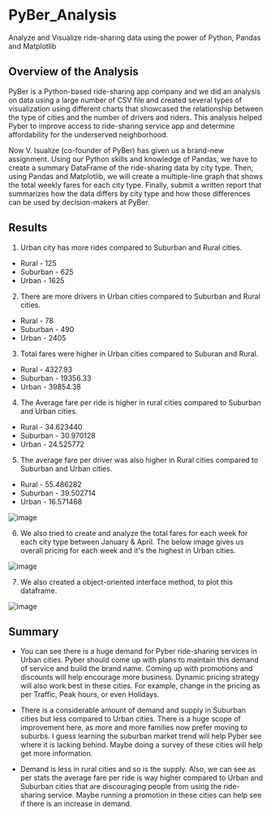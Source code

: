 # PyBer_Analysis
Analyze and Visualize ride-sharing data using the power of Python, Pandas and Matplotlib

## Overview of the Analysis
   PyBer is a Python-based ride-sharing app company and we did an analysis on data using a large number of CSV file and created several types of visualization using different charts that showcased the relationship between the type of cities and the number of drivers and riders. This analysis helped Pyber to improve access to ride-sharing service app and determine affordability for the underserved neighborhood. 

   Now V. Isualize (co-founder of PyBer) has given us a brand-new assignment. Using our Python skills and knowledge of Pandas, we have to create a summary DataFrame of the ride-sharing data by city type. Then, using Pandas and Matplotlib, we will create a multiple-line graph that shows the total weekly fares for each city type. Finally, submit a written report that summarizes how the data differs by city type and how those differences can be used by decision-makers at PyBer.

## Results
1. Urban city has more rides compared to Suburban and Rural cities.
- Rural     - 125
- Suburban  - 625
- Urban     - 1625

2. There are more drivers in Urban cities compared to Suburban and Rural cities.
- Rural     - 78
- Suburban  - 490
- Urban     - 2405

3) Total fares were higher in Urban cities compared to Suburan and Rural.
- Rural     - 4327.93
- Suburban  - 19356.33
- Urban     - 39854.38

4) The Average fare per ride is higher in rural cities compared to Suburban and Urban cities.
- Rural     - 34.623440
- Suburban  - 30.970128
- Urban     - 24.525772

5) The average fare per driver was also higher in Rural cities compared to Suburban and Urban cities.
- Rural     - 55.486282
- Suburban  - 39.502714
- Urban     - 16.571468

![image](https://user-images.githubusercontent.com/78935551/113495671-2f69e480-94c1-11eb-8190-cf86ae65536a.png)


6) We also tried to create and analyze the total fares for each week for each city type between January & April. The below image gives us overall pricing for each week and it's the highest in Urban cities.

![image](https://user-images.githubusercontent.com/78935551/113495815-f41be580-94c1-11eb-83f1-0985f78030c9.png)

7) We also created a object-oriented interface method, to plot this dataframe.

![image](https://user-images.githubusercontent.com/78935551/113495778-a3a48800-94c1-11eb-9f9b-5983745c570b.png)

## Summary 
- You can see there is a huge demand for Pyber ride-sharing services in Urban cities. Pyber should come up with plans to maintain this demand of service and build the brand name. Coming up with promotions and discounts will help encourage more business. Dynamic pricing strategy will also work best in these cities. For example, change in the pricing as per Traffic, Peak hours, or even Holidays.

- There is a considerable amount of demand and supply in Suburban cities but less compared to Urban cities. There is a huge scope of improvement here, as more and more families now prefer moving to suburbs. I guess learning the suburban market trend will help Pyber see where it is lacking behind. Maybe doing a survey of these cities will help get more information.

- Demand is less in rural cities and so is the supply. Also, we can see as per stats the average fare per ride is way higher compared to Urban and Suburban cities that are discouraging people from using the ride-sharing service. Maybe running a promotion in these cities can help see if there is an increase in demand.
